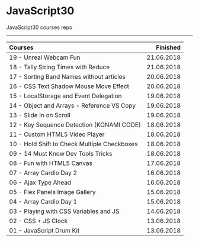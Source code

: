# JavaScript30
JavaScript30 courses repo

--------------------------

| Courses                                                    |   Finished |
|:-----------------------------------------------------------|-----------:|
| 19 - Unreal Webcam Fun                                     | 21.06.2018 |
| 18 - Tally String Times with Reduce                        | 21.06.2018 |
| 17 - Sorting Band Names without articles                   | 20.06.2018 |
| 16 - CSS Text Shadow Mouse Move Effect                     | 20.06.2018 |
| 15 - LocalStorage and Event Delegation                     | 19.06.2018 |
| 14 - Object and Arrays - Reference VS Copy                 | 19.06.2018 |
| 13 - Slide In on Scroll                                    | 19.06.2018 |
| 12 - Key Sequence Detection (KONAMI CODE)                  | 18.06.2018 |
| 11 - Custom HTML5 Video Player                             | 18.06.2018 |
| 10 - Hold Shift to Check Multiple Checkboxes               | 18.06.2018 |
| 09 - 14 Must Know Dev Tools Tricks                         | 18.06.2018 |
| 08 - Fun with HTML5 Canvas                                 | 17.06.2018 |
| 07 - Array Cardio Day 2                                    | 16.06.2018 |
| 06 - Ajax Type Ahead                                       | 16.06.2018 |
| 05 - Flex Panels Image Gallery                             | 15.06.2018 |
| 04 - Array Cardio Day 1                                    | 15.06.2018 |
| 03 - Playing with CSS Variables and JS                     | 14.06.2018 |
| 02 - CSS + JS Clock                                        | 13.06.2018 |
| 01 - JavaScript Drum Kit                                   | 13.06.2018 |
